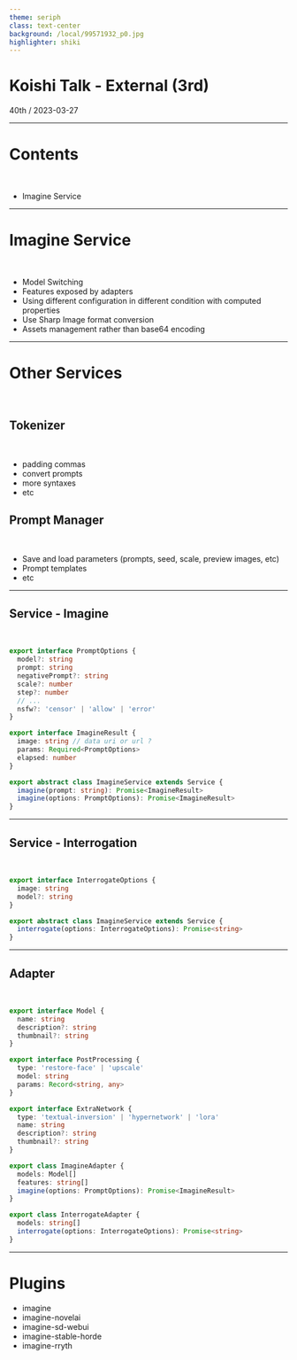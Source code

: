 ```yaml
---
theme: seriph
class: text-center
background: /local/99571932_p0.jpg
highlighter: shiki
---
```


<div class="pb-300px">
<v-click>

# Koishi Talk - External (3rd)

</v-click>

<v-click>
<div class="opacity-80">
40th / 2023-03-27
</div>
</v-click>

</div>

---

# Contents

<br>

- Imagine Service

---

# Imagine Service

<br>

<v-clicks>

- Model Switching
- Features exposed by adapters
- Using different configuration in different condition with computed properties
- Use Sharp Image format conversion
- Assets management rather than base64 encoding

</v-clicks>

---

# Other Services

<br>

<v-clicks>

## Tokenizer

<br>

</v-clicks>

<v-clicks>

- padding commas
- convert prompts
- more syntaxes
- etc

</v-clicks>

<v-clicks>

## Prompt Manager

<br>

</v-clicks>

<v-clicks>

- Save and load parameters (prompts, seed, scale, preview images, etc)
- Prompt templates
- etc

</v-clicks>

---

## Service - Imagine

<br>

<v-click>

```ts
export interface PromptOptions {
  model?: string
  prompt: string
  negativePrompt?: string
  scale?: number
  step?: number
  // ...
  nsfw?: 'censor' | 'allow' | 'error'
}

export interface ImagineResult {
  image: string // data uri or url ?
  params: Required<PromptOptions>
  elapsed: number
}

export abstract class ImagineService extends Service {
  imagine(prompt: string): Promise<ImagineResult>
  imagine(options: PromptOptions): Promise<ImagineResult>
}
```

</v-click>

---

## Service - Interrogation

<br>

<v-click>

```ts
export interface InterrogateOptions {
  image: string
  model?: string
}

export abstract class ImagineService extends Service {
  interrogate(options: InterrogateOptions): Promise<string>
}
```

</v-click>

---

## Adapter

<br>

<v-click>

```ts
export interface Model {
  name: string
  description?: string
  thumbnail?: string
}

export interface PostProcessing {
  type: 'restore-face' | 'upscale'
  model: string
  params: Record<string, any>
}

export interface ExtraNetwork {
  type: 'textual-inversion' | 'hypernetwork' | 'lora'
  name: string
  description?: string
  thumbnail?: string
}

export class ImagineAdapter {
  models: Model[]
  features: string[]
  imagine(options: PromptOptions): Promise<ImagineResult>
}

export class InterrogateAdapter {
  models: string[]
  interrogate(options: InterrogateOptions): Promise<string>
}
```

</v-click>

---

# Plugins

- imagine
- imagine-novelai
- imagine-sd-webui
- imagine-stable-horde
- imagine-rryth
